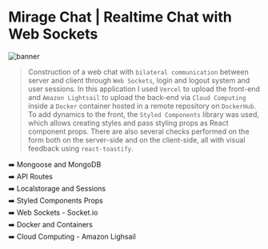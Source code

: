 # Mirage Chat | Realtime Chat with Web Sockets

![banner](banner.png)

> Construction of a web chat with `bilateral communication` between server and client through `Web Sockets`, login and logout system and user sessions.
> In this application I used `Vercel` to upload the front-end and `Amazon Lightsail` to upload the back-end via `Cloud Computing` inside a `Docker` container
> hosted in a remote repository on `DockerHub`. To add dynamics to the front, the `Styled Components` library was used, which allows creating
> styles and pass styling props as React component props. There are also several checks performed on the form both on the server-side and on the
> client-side, all with visual feedback using `react-toastify`.
 
:arrow_right: Mongoose and MongoDB <br />
:arrow_right: API Routes <br />
:arrow_right: Localstorage and Sessions <br />
:arrow_right: Styled Components Props <br />
:arrow_right: Web Sockets - Socket.io <br />
:arrow_right: Docker and Containers <br />
:arrow_right: Cloud Computing - Amazon Lighsail <br />
